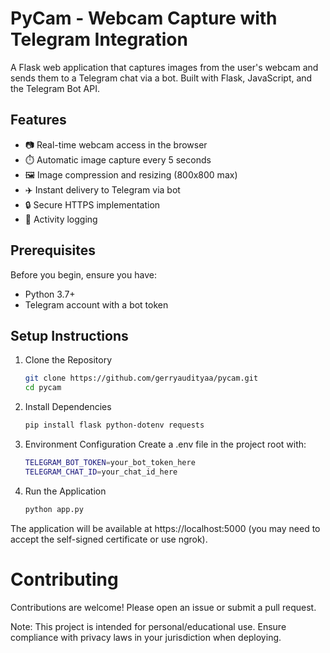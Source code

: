 # PyCam - Webcam Capture with Telegram Integration
A Flask web application that captures images from the user's webcam and sends them to a Telegram chat via a bot. Built with Flask, JavaScript, and the Telegram Bot API.

## Features
- 📷 Real-time webcam access in the browser
- ⏱️ Automatic image capture every 5 seconds
- 🖼️ Image compression and resizing (800x800 max)
- ✈️ Instant delivery to Telegram via bot
- 🔒 Secure HTTPS implementation
- 📝 Activity logging

## Prerequisites
Before you begin, ensure you have:
- Python 3.7+
- Telegram account with a bot token

## Setup Instructions
1. Clone the Repository
    
    ```bash
    git clone https://github.com/gerryaudityaa/pycam.git
    cd pycam

2. Install Dependencies
    
    ```bash
    pip install flask python-dotenv requests

3. Environment Configuration
    Create a .env file in the project root with:
    ```bash
    TELEGRAM_BOT_TOKEN=your_bot_token_here
    TELEGRAM_CHAT_ID=your_chat_id_here

4. Run the Application

    ```bash
    python app.py

The application will be available at https://localhost:5000 (you may need to accept the self-signed certificate or use ngrok).


# Contributing
Contributions are welcome! Please open an issue or submit a pull request.

Note: This project is intended for personal/educational use. Ensure compliance with privacy laws in your jurisdiction when deploying.
